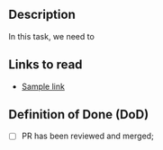 
## Description

In this task, we need to <!-- describe what have to be done in this task -->

## Links to read

 - [Sample link](/)
 <!-- Share links to requirements or some useful articles that can help to complete this task -->

## Definition of Done (DoD)

- [ ] PR has been reviewed and merged;
<!-- Describe exhaustive acceptance criteria for this task -->